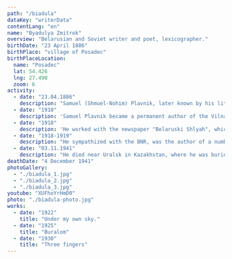 ```yaml
---
path: "/biadula"
dataKey: "writerData"
contentLang: "en"
name: "Byadulya Zmitrok"
overview: "Belarusian and Soviet writer and poet, lexicographer."
birthDate: "23 April 1886"
birthPlace: "village of Posadec"
birthPlaceLocation:
  name: "Posadec"
  lat: 54.426
  lng: 27.490
  zoom: 6
activity:
  - date: "23.04.1886"
    description: "Samuel (Shmuel-Nohim) Plavnik, later known by his literary pseudonym Zmitrok Byadulya, was born into a poor Jewish family."
  - date: "1910"
    description: 'Samuel Plavnik became a permanent author of the Vilna newspaper "Nasha Niva".'
  - date: "1918"
    description: 'He worked with the newspaper "Belaruski Shlyah", which was published under German occupation.'
  - date: "1918-1919"
    description: "He sympathized with the BNR, was the author of a number of sharply anti-Bolshevik articles."
  - date: "03.11.1941"
    description: "He died near Uralsk in Kazakhstan, where he was buried."
deathDate: "4 December 1941"
photoGallery:
  - "./biadula_1.jpg"
  - "./biadula_2.jpg"
  - "./biadula_3.jpg"
youtube: "XUFhoYrHmD0"
photo: "./biadula-photo.jpg"
works:
  - date: "1922"
    title: "Under my own sky."
  - date: "1925"
    title: "Buralom"
  - date: "1930"
    title: "Three fingers"
---
```

